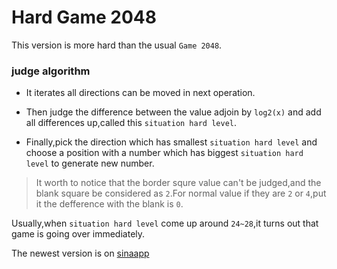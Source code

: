# Hard Game 2048

This version is more hard than the usual `Game 2048`.

### judge algorithm

 * It iterates all directions can be moved in next operation.

 * Then judge the difference between the value adjoin by `log2(x)` and add all differences up,called this `situation hard level`.

 * Finally,pick the direction which has smallest `situation hard level` and choose a position with a number which has biggest `situation hard level` to generate new number.

> It worth to notice that the border squre value can't be judged,and the blank square be considered as `2`.For normal value if they are `2` or `4`,put it the defference with the blank is `0`.

Usually,when `situation hard level` come up around `24~28`,it turns out that game is going over immediately.

The newest version is on [sinaapp](http://hard2048.sinaapp.com)
